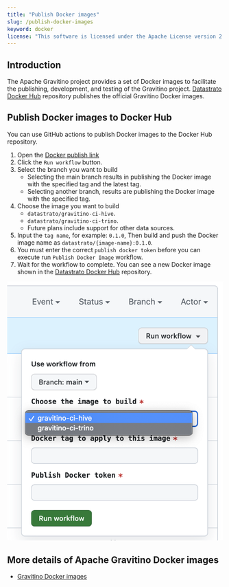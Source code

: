 ```yaml
---
title: "Publish Docker images"
slug: /publish-docker-images
keyword: docker
license: "This software is licensed under the Apache License version 2."
---
```


## Introduction

The Apache Gravitino project provides a set of Docker images to facilitate the publishing, development, and testing of the Gravitino project.
[Datastrato Docker Hub](https://hub.docker.com/u/datastrato) repository publishes the official Gravitino Docker images.

## Publish Docker images to Docker Hub

You can use GitHub actions to publish Docker images to the Docker Hub repository.

1. Open the [Docker publish link](https://github.com/apache/gravitino/actions/workflows/docker-image.yml)
2. Click the `Run workflow` button.
3. Select the branch you want to build
   - Selecting the main branch results in publishing the Docker image with the specified tag and the latest tag.
   - Selecting another branch, results are publishing the Docker image with the specified tag.
4. Choose the image you want to build
   - `datastrato/gravitino-ci-hive`.
   - `datastrato/gravitino-ci-trino`.
   - Future plans include support for other data sources.
5. Input the `tag name`, for example: `0.1.0`, Then build and push the Docker image name as `datastrato/{image-name}:0.1.0`.
6. You must enter the correct `publish docker token` before you can execute run `Publish Docker Image` workflow.
7. Wait for the workflow to complete. You can see a new Docker image shown in the [Datastrato Docker Hub](https://hub.docker.com/u/datastrato) repository.

![Publish Docker image](assets/publish-docker-image.png)

## More details of Apache Gravitino Docker images

- [Gravitino Docker images](docker-image-details.md)

